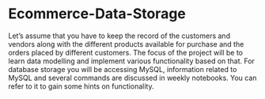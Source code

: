 # Ecommerce-Data-Storage
Let’s assume that you have to keep the record of the customers and vendors along with the different products available for purchase and the orders placed by different customers. The focus of the project will be to learn data modelling and implement various functionality based on that. For database storage you will be accessing MySQL, information related to MySQL and several commands are discussed in weekly notebooks. You can refer to it to gain some hints on functionality.
